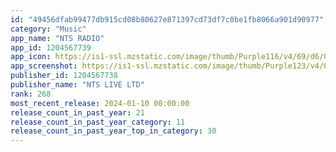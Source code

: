 ```yaml
---
id: "49456dfab99477db915cd08b80627e871397cd73df7c0be1fb8066a901d90977"
category: "Music"
app_name: "NTS RADIO"
app_id: 1204567739
app_icon: https://is1-ssl.mzstatic.com/image/thumb/Purple116/v4/69/d6/00/69d6007e-11c9-20e0-17bf-38af71a15922/AppIcon-0-0-1x_U007emarketing-0-10-0-85-220.png/1024x1024bb.png
app_screenshot: https://is1-ssl.mzstatic.com/image/thumb/Purple123/v4/07/ee/c0/07eec008-809b-8230-60b0-c51f58b44b62/mzl.xekjffqa.jpg/1242x2688bb.png
publisher_id: 1204567738
publisher_name: "NTS LIVE LTD"
rank: 268
most_recent_release: 2024-01-10 00:00:00
release_count_in_past_year: 21
release_count_in_past_year_category: 11
release_count_in_past_year_top_in_category: 30
---
```

